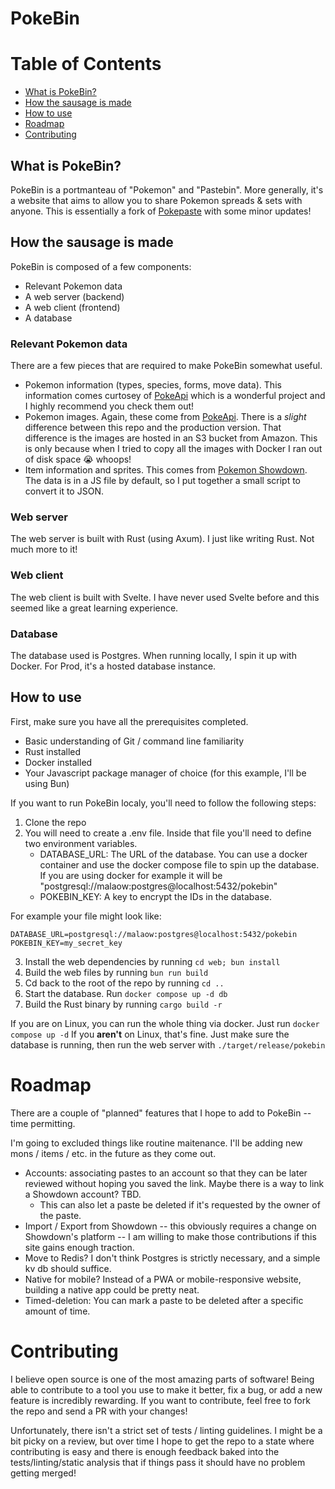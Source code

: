 # PokeBin

# Table of Contents

- [What is PokeBin?](#what-is-pokebin)
- [How the sausage is made](#how-the-sausage-is-made)
- [How to use](#how-to-use)
- [Roadmap](#roadmap)
- [Contributing](#contributing)

## What is PokeBin?
PokeBin is a portmanteau of "Pokemon" and "Pastebin". More generally, it's a website that aims
to allow you to share Pokemon spreads & sets with anyone. This is essentially a fork of [Pokepaste](https://github.com/felixphew/pokepaste)
with some minor updates!


## How the sausage is made
PokeBin is composed of a few components:
- Relevant Pokemon data
- A web server (backend)
- A web client (frontend)
- A database

### Relevant Pokemon data
There are a few pieces that are required to make PokeBin somewhat useful.

- Pokemon information (types, species, forms, move data). This information comes curtosey of [PokeApi](https://pokeapi.co/)
which is a wonderful project and I highly recommend you check them out!
- Pokemon images. Again, these come from [PokeApi](https://pokeapi.co/). There is a *slight* difference between this repo and 
the production version. That difference is the images are hosted in an S3 bucket from Amazon. This is only because when I tried to copy
all the images with Docker I ran out of disk space 😭 whoops!
- Item information and sprites. This comes from [Pokemon Showdown](https://pokemonshowdown.com/). The data is in a JS file by default, so 
I put together a small script to convert it to JSON.

### Web server
The web server is built with Rust (using Axum). I just like writing Rust. Not much more to it!

### Web client
The web client is built with Svelte. I have never used Svelte before and this seemed 
like a great learning experience.

### Database
The database used is Postgres. When running locally, I spin it up with Docker. For Prod, it's a hosted database instance.


## How to use
First, make sure you have all the prerequisites completed.
- Basic understanding of Git / command line familiarity
- Rust installed
- Docker installed
- Your Javascript package manager of choice (for this example, I'll be using Bun)


If you want to run PokeBin localy, you'll need to follow the following steps:

1. Clone the repo
2. You will need to create a .env file. Inside that file you'll need to define two environment variables.
    - DATABASE_URL: The URL of the database. You can use a docker container and use the docker compose file to spin up the database. If you are using docker for example it will be "postgresql://malaow:postgres@localhost:5432/pokebin"
    - POKEBIN_KEY: A key to encrypt the IDs in the database.

For example your file might look like:
```
DATABASE_URL=postgresql://malaow:postgres@localhost:5432/pokebin
POKEBIN_KEY=my_secret_key
```
3. Install the web dependencies by running `cd web; bun install`
4. Build the web files by running `bun run build`
5. Cd back to the root of the repo by running `cd ..`
6. Start the database. Run `docker compose up -d db`
7. Build the Rust binary by running `cargo build -r`

If you are on Linux, you can run the whole thing via docker. Just run `docker compose up -d`
If you **aren't** on Linux, that's fine. Just make sure the database is running, then run the web server with `./target/release/pokebin`

# Roadmap
There are a couple of "planned" features that I hope to add to PokeBin -- time permitting.

I'm going to excluded things like routine maitenance. I'll be adding new mons / items / etc. in the future as they come out.

- Accounts: associating pastes to an account so that they can be later reviewed without hoping you saved the link. Maybe there is a way to link a Showdown account? TBD.
    - This can also let a paste be deleted if it's requested by the owner of the paste.
- Import / Export from Showdown -- this obviously requires a change on Showdown's platform -- I am willing to make those contributions if this site gains enough traction.
- Move to Redis? I don't think Postgres is strictly necessary, and a simple kv db should suffice.
- Native for mobile? Instead of a PWA or mobile-responsive website, building a native app could be pretty neat.
- Timed-deletion: You can mark a paste to be deleted after a specific amount of time.


# Contributing
I believe open source is one of the most amazing parts of software! Being able to contribute to a tool you use to make it better, fix a bug, or add a new feature is incredibly rewarding.
If you want to contribute, feel free to fork the repo and send a PR with your changes!

Unfortunately, there isn't a strict set of tests / linting guidelines. I might be a bit picky on a review, but over time I hope to get the repo to a state where 
contributing is easy and there is enough feedback baked into the tests/linting/static analysis that if things pass it should have no problem getting merged!
